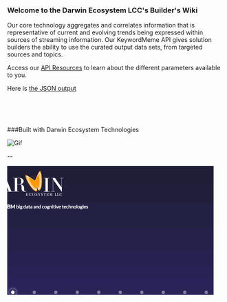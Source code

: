 ### Welcome to the Darwin Ecosystem LCC's Builder's Wiki

Our core technology aggregates and correlates information that is representative of current and evolving trends being expressed within sources of streaming information. Our KeywordMeme API gives solution builders the ability to use the curated output data sets, from targeted sources and topics.


Access our [API Resources](https://github.com/DarwinEcosystem/Documentation/wiki/REST-API-Resources) to learn about the different parameters available to you.

Here is [the JSON output](https://github.com/DarwinEcosystem/Documentation/wiki/Understanding-the-default-json-output)


<br />
<br />
<br />



###Built with Darwin Ecosystem Technologies


![Gif](https://raw.githubusercontent.com/DarwinEcosystem/darwinblackhole/master/demo.gif)

--

![Gif](https://raw.githubusercontent.com/DarwinEcosystem/darwinbanner/master/demo.gif)

